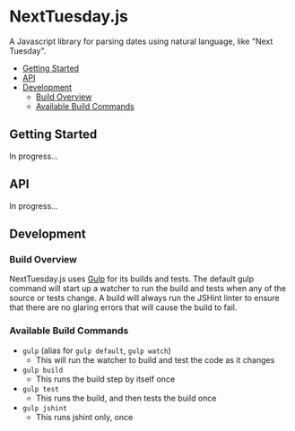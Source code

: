 # NextTuesday.js

A Javascript library for parsing dates using natural language, like "Next
Tuesday".

- [Getting Started](#getting-started)
- [API](#api)
- [Development](#development)
  - [Build Overview](#build-overview)
  - [Available Build Commands](#available-build-commands)

## Getting Started

In progress...

## API

In progress...

## Development

### Build Overview

NextTuesday.js uses [Gulp](http://gulpjs.com/) for its builds and tests. The
default gulp command will start up a watcher to run the build and tests when
any of the source or tests change. A build will always run the JSHint linter to
ensure that there are no glaring errors that will cause the build to fail.

### Available Build Commands

- `gulp` (alias for `gulp default`, `gulp watch`)
  - This will run the watcher to build and test the code as it changes
- `gulp build`
  - This runs the build step by itself once
- `gulp test`
  - This runs the build, and then tests the build once
- `gulp jshint`
  - This runs jshint only, once
